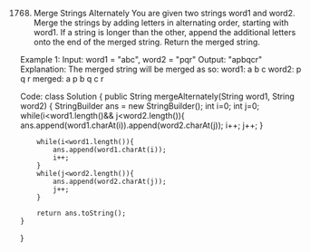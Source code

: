 1768. Merge Strings Alternately
You are given two strings word1 and word2. Merge the strings by adding letters in alternating order, starting with word1. If a string is longer than the other, append the additional letters onto the end of the merged string.
Return the merged string.

Example 1:
Input: word1 = "abc", word2 = "pqr"
Output: "apbqcr"
Explanation: The merged string will be merged as so:
word1:  a   b   c
word2:    p   q   r
merged: a p b q c r

Code:
class Solution {
    public String mergeAlternately(String word1, String word2) {
         StringBuilder ans = new StringBuilder();
        int i=0;
        int j=0;
        while(i<word1.length()&& j<word2.length()){
            ans.append(word1.charAt(i)).append(word2.charAt(j));
            i++;
            j++;
        }

        while(i<word1.length()){
            ans.append(word1.charAt(i));
            i++;
        }
        while(j<word2.length()){
            ans.append(word2.charAt(j));
            j++;
        }

        return ans.toString();
    }
}